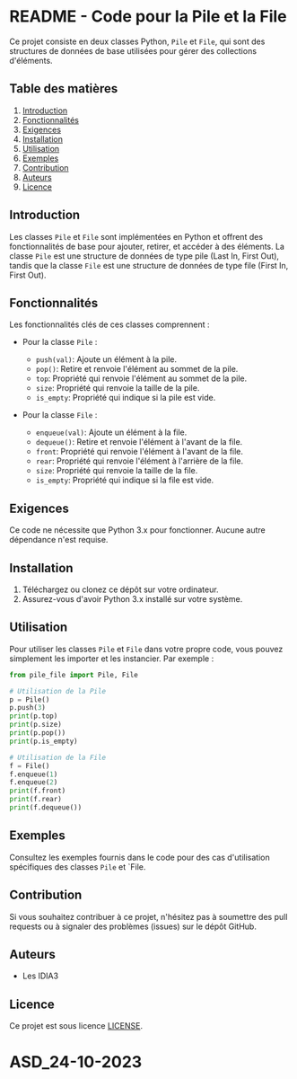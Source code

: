 # README - Code pour la Pile et la File

Ce projet consiste en deux classes Python, `Pile` et `File`, qui sont des structures de données de base utilisées pour gérer des collections d'éléments.

## Table des matières

1. [Introduction](#introduction)
2. [Fonctionnalités](#fonctionnalités)
3. [Exigences](#exigences)
4. [Installation](#installation)
5. [Utilisation](#utilisation)
6. [Exemples](#exemples)
7. [Contribution](#contribution)
8. [Auteurs](#auteurs)
9. [Licence](#licence)

## Introduction

Les classes `Pile` et `File` sont implémentées en Python et offrent des fonctionnalités de base pour ajouter, retirer, et accéder à des éléments. La classe `Pile` est une structure de données de type pile (Last In, First Out), tandis que la classe `File` est une structure de données de type file (First In, First Out).

## Fonctionnalités

Les fonctionnalités clés de ces classes comprennent :

- Pour la classe `Pile` :
  - `push(val)`: Ajoute un élément à la pile.
  - `pop()`: Retire et renvoie l'élément au sommet de la pile.
  - `top`: Propriété qui renvoie l'élément au sommet de la pile.
  - `size`: Propriété qui renvoie la taille de la pile.
  - `is_empty`: Propriété qui indique si la pile est vide.

- Pour la classe `File` :
  - `enqueue(val)`: Ajoute un élément à la file.
  - `dequeue()`: Retire et renvoie l'élément à l'avant de la file.
  - `front`: Propriété qui renvoie l'élément à l'avant de la file.
  - `rear`: Propriété qui renvoie l'élément à l'arrière de la file.
  - `size`: Propriété qui renvoie la taille de la file.
  - `is_empty`: Propriété qui indique si la file est vide.

## Exigences

Ce code ne nécessite que Python 3.x pour fonctionner. Aucune autre dépendance n'est requise.

## Installation

1. Téléchargez ou clonez ce dépôt sur votre ordinateur.
2. Assurez-vous d'avoir Python 3.x installé sur votre système.

## Utilisation

Pour utiliser les classes `Pile` et `File` dans votre propre code, vous pouvez simplement les importer et les instancier. Par exemple :

```python
from pile_file import Pile, File

# Utilisation de la Pile
p = Pile()
p.push(3)
print(p.top)
print(p.size)
print(p.pop())
print(p.is_empty)

# Utilisation de la File
f = File()
f.enqueue(1)
f.enqueue(2)
print(f.front)
print(f.rear)
print(f.dequeue())
```

## Exemples

Consultez les exemples fournis dans le code pour des cas d'utilisation spécifiques des classes `Pile` et `File.

## Contribution

Si vous souhaitez contribuer à ce projet, n'hésitez pas à soumettre des pull requests ou à signaler des problèmes (issues) sur le dépôt GitHub.

## Auteurs

- Les IDIA3

## Licence

Ce projet est sous licence [LICENSE](LICENSE).
# ASD_24-10-2023
